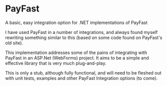 # PayFast
A basic, easy integration option for .NET implementations of PayFast

I have used PayFast in a number of integrations, and always found myself rewriting something similar to this (based on some code found on PayFast's old site).

This implementation addresses some of the pains of integrating with PayFast in an ASP.Net (WebForms) project. 
It aims to be a simple and effective library that is very much plug-and-play.

This is only a stub, although fully functional, and will need to be fleshed out with unit tests, examples and other PayFast Integration options (to come).
